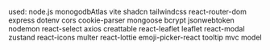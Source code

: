 used: node.js monogodbAtlas vite shadcn tailwindcss react-router-dom express dotenv cors cookie-parser mongoose bcrypt jsonwebtoken nodemon  react-select axios creattable react-leaflet leaflet react-modal zustand react-icons multer react-lottie emoji-picker-react tooltip
mvc model